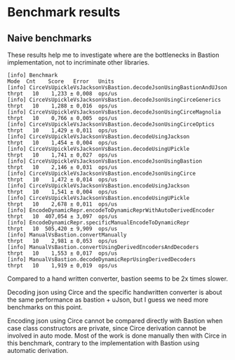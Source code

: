 # Benchmark results

## Naive benchmarks

These results help me to investigate where are the bottlenecks in Bastion implementation, not to incriminate other libraries.

```text
[info] Benchmark                                                         Mode  Cnt    Score   Error   Units
[info] CirceVsUpickleVsJacksonVsBastion.decodeJsonUsingBastionAndUJson  thrpt   10    1,233 ± 0,008  ops/us
[info] CirceVsUpickleVsJacksonVsBastion.decodeJsonUsingCirceGenerics    thrpt   10    1,288 ± 0,016  ops/us
[info] CirceVsUpickleVsJacksonVsBastion.decodeJsonUsingCirceMagnolia    thrpt   10    0,766 ± 0,005  ops/us
[info] CirceVsUpickleVsJacksonVsBastion.decodeJsonUsingCirceOptics      thrpt   10    1,429 ± 0,011  ops/us
[info] CirceVsUpickleVsJacksonVsBastion.decodeUsingJackson              thrpt   10    1,454 ± 0,004  ops/us
[info] CirceVsUpickleVsJacksonVsBastion.decodeUsingUPickle              thrpt   10    1,741 ± 0,027  ops/us
[info] CirceVsUpickleVsJacksonVsBastion.encodeJsonUsingBastion          thrpt   10    2,146 ± 0,031  ops/us
[info] CirceVsUpickleVsJacksonVsBastion.encodeJsonUsingCirce            thrpt   10    1,472 ± 0,014  ops/us
[info] CirceVsUpickleVsJacksonVsBastion.encodeUsingJackson              thrpt   10    1,541 ± 0,004  ops/us
[info] CirceVsUpickleVsJacksonVsBastion.encodeUsingUPickle              thrpt   10    2,678 ± 0,011  ops/us
[info] EncodeDynamicRepr.encodeToDynamicReprWithAutoDerivedEncoder      thrpt   10  407,054 ± 3,097  ops/us
[info] EncodeDynamicRepr.specificManualEncodeToDynamicRepr              thrpt   10  505,420 ± 9,909  ops/us
[info] ManualVsBastion.convertManually                                  thrpt   10    2,981 ± 0,053  ops/us
[info] ManualVsBastion.convertUsingDerivedEncodersAndDecoders           thrpt   10    1,553 ± 0,017  ops/us
[info] ManualVsBastion.decodeDynamicReprUsingDerivedDecoders            thrpt   10    1,919 ± 0,019  ops/us
```

Compared to a hand written converter, bastion seems to be 2x times slower.

Decoding json using Circe and the specific handwritten converter is about the same performance as bastion + uJson,
but I guess we need more benchmarks on this point.

Encoding json using Circe cannot be compared directly with Bastion when case class constructors are private, 
since Circe derivation cannot be involved in auto mode. 
Most of the work is done manually then with Circe in this benchmark, contrary to the implementation with Bastion using automatic derivation.
